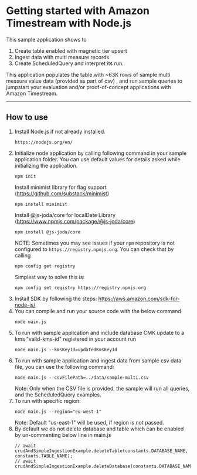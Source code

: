 # Getting started with Amazon Timestream with Node.js

This sample application shows to
1. Create table enabled with magnetic tier upsert
2. Ingest data with multi measure records
3. Create ScheduledQuery and interpret its run.

This application populates the table with ~63K rows of sample  multi measure value data (provided as part of csv) , and run sample queries to jumpstart your evaluation and/or proof-of-concept applications with Amazon Timestream.

-----
## How to use

 1. Install Node.js if not already installed.
    ```
    https://nodejs.org/en/
    ```
 1. Initialize node application by calling following command in your sample application folder. You can use default values for details asked while initializing the application. 
    ```shell
    npm init
    ```
    Install minimist library for flag support (https://github.com/substack/minimist)
    ```shell
    npm install minimist
    ```
    Install @js-joda/core for localDate Library (https://www.npmjs.com/package/@js-joda/core)
    ```shell
    npm install @js-joda/core
    ```
    NOTE: Sometimes you may see issues if your `npm` repository is not configured to `https://registry.npmjs.org`. You can check that by calling
    ```shell script
    npm config get registry
    ``` 
    Simplest way to solve this is:
    ```shell
    npm config set registry https://registry.npmjs.org
    ```
 1. Install SDK by following the steps: https://aws.amazon.com/sdk-for-node-js/   
 1. You can compile and run your source code with the below command
    ```shell
    node main.js
    ```
 1. To run with sample application and include database CMK update to a kms "valid-kms-id" registered in your account run  
     ```shell
     node main.js --kmsKeyId=updatedKmsKeyId
     ```
 1. To run with sample application and ingest data from sample csv data file, you can use the following command:
    ```shell
    node main.js --csvFilePath=../data/sample-multi.csv
    ``` 
    Note:
    Only when the CSV file is provided, the sample will run all queries, and the ScheduledQuery examples.
1. To run with specific region:
   ```shell
   node main.js --region="eu-west-1"
   ```
   Note:
   Default "us-east-1" will be used, if region is not passed.
1. By default we do not delete database and table which can be enabled by un-commenting below line in main.js
   ```shell
   // await crudAndSimpleIngestionExample.deleteTable(constants.DATABASE_NAME, constants.TABLE_NAME);
   // await crudAndSimpleIngestionExample.deleteDatabase(constants.DATABASE_NAME);
   ```
